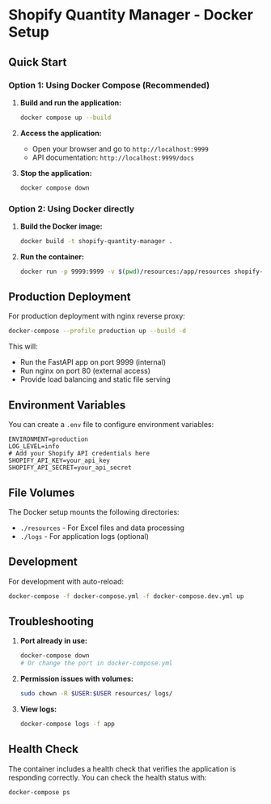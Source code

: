 # Shopify Quantity Manager - Docker Setup

## Quick Start

### Option 1: Using Docker Compose (Recommended)

1. **Build and run the application:**
   ```bash
   docker compose up --build
   ```

2. **Access the application:**
   - Open your browser and go to `http://localhost:9999`
   - API documentation: `http://localhost:9999/docs`

3. **Stop the application:**
   ```bash
   docker compose down
   ```

### Option 2: Using Docker directly

1. **Build the Docker image:**
   ```bash
   docker build -t shopify-quantity-manager .
   ```

2. **Run the container:**
   ```bash
   docker run -p 9999:9999 -v $(pwd)/resources:/app/resources shopify-quantity-manager
   ```

## Production Deployment

For production deployment with nginx reverse proxy:

```bash
docker-compose --profile production up --build -d
```

This will:
- Run the FastAPI app on port 9999 (internal)
- Run nginx on port 80 (external access)
- Provide load balancing and static file serving

## Environment Variables

You can create a `.env` file to configure environment variables:

```env
ENVIRONMENT=production
LOG_LEVEL=info
# Add your Shopify API credentials here
SHOPIFY_API_KEY=your_api_key
SHOPIFY_API_SECRET=your_api_secret
```

## File Volumes

The Docker setup mounts the following directories:
- `./resources` - For Excel files and data processing
- `./logs` - For application logs (optional)

## Development

For development with auto-reload:

```bash
docker-compose -f docker-compose.yml -f docker-compose.dev.yml up
```

## Troubleshooting

1. **Port already in use:**
   ```bash
   docker-compose down
   # Or change the port in docker-compose.yml
   ```

2. **Permission issues with volumes:**
   ```bash
   sudo chown -R $USER:$USER resources/ logs/
   ```

3. **View logs:**
   ```bash
   docker-compose logs -f app
   ```

## Health Check

The container includes a health check that verifies the application is responding correctly. You can check the health status with:

```bash
docker-compose ps
```
